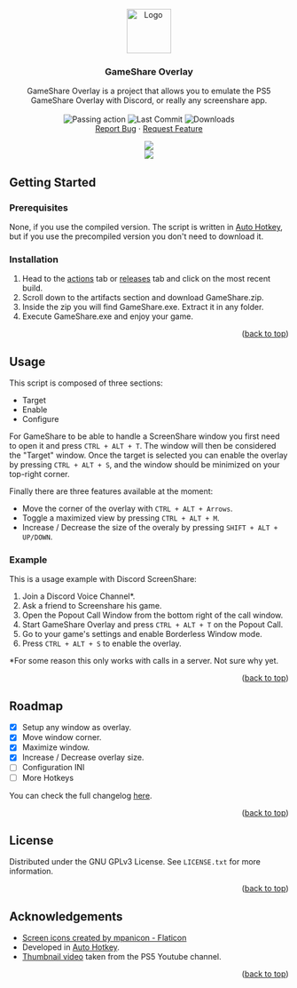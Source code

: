 <a name="readme-top"></a>
<div align="center">
  <a href="https://github.com/xNicklaj/GameShare-Overlay">
    <img src="Icon.ico" alt="Logo" width="80" height="80">
  </a>

  <h3 align="center">GameShare Overlay</h3>
  <span align="center">
  </span>
  
  <p align="center">
    GameShare Overlay is a project that allows you to emulate the PS5 GameShare Overlay with Discord, or really any screenshare app.<br/><br/>
    <img src="https://github.com/xNicklaj/GameShare-Overlay/actions/workflows/main.yml/badge.svg" alt="Passing action" /> <img src="https://img.shields.io/github/last-commit/xNicklaj/GameShare-Overlay" alt="Last Commit"/> <img src="https://img.shields.io/github/downloads/xNicklaj/GameShare-Overlay/total" alt="Downloads" /><br/>
    <a href="https://github.com/xNicklaj/GameShare-Overlay/issues">Report Bug</a>
    ·
    <a href="https://github.com/xNicklaj/GameShare-Overlay/issues">Request Feature</a>
  </p>
</div>

<div align="center">
  <img src="https://media0.giphy.com/media/jOMXMrER58jPO118ee/giphy.gif?cid=790b7611f486084a333500be2f85a8dba8983c6d1c604a66&rid=giphy.gif&ct=g" >
  <br/>
  <img src="https://media1.giphy.com/media/B8Mk84qATIEL4bLJtC/giphy.gif?cid=790b761143116a77d40355de5c0bbf59f8b5a131c800dbfc&rid=giphy.gif&ct=g" >
</div>
  
## Getting Started
### Prerequisites

None, if you use the compiled version. The script is written in [Auto Hotkey](https://www.autohotkey.com), but if you use the precompiled version you don't need to download it.

### Installation

1. Head to the [actions](https://github.com/xNicklaj/GameShare-Overlay/actions) tab or [releases](https://github.com/xNicklaj/GameShare-Overlay/releases) tab and click on the most recent build.
2. Scroll down to the artifacts section and download GameShare.zip.
3. Inside the zip you will find GameShare.exe. Extract it in any folder.
4. Execute GameShare.exe and enjoy your game.

<p align="right">(<a href="#readme-top">back to top</a>)</p>

## Usage

This script is composed of three sections:
 - Target
 - Enable
 - Configure

For GameShare to be able to handle a ScreenShare window you first need to open it and press `CTRL + ALT + T`. The window will then be considered the "Target" window.
Once the target is selected you can enable the overlay by pressing `CTRL + ALT + S`, and the window should be minimized on your top-right corner.

Finally there are three features available at the moment:
 - Move the corner of the overlay with `CTRL + ALT + Arrows`.
 - Toggle a maximized view by pressing `CTRL + ALT + M`.
 - Increase / Decrease the size of the overaly by pressing `SHIFT + ALT + UP/DOWN`.

### Example

This is a usage example with Discord ScreenShare:

 1. Join a Discord Voice Channel*.
 2. Ask a friend to Screenshare his game.
 3. Open the Popout Call Window from the bottom right of the call window.
 4. Start GameShare Overlay and press `CTRL + ALT + T` on the Popout Call.
 5. Go to your game's settings and enable Borderless Window mode.
 6. Press `CTRL + ALT + S` to enable the overlay.

*For some reason this only works with calls in a server. Not sure why yet.

<p align="right">(<a href="#readme-top">back to top</a>)</p>

## Roadmap

- [x] Setup any window as overlay.
- [x] Move window corner.
- [x] Maximize window.
- [x] Increase / Decrease overlay size.
- [ ] Configuration INI
- [ ] More Hotkeys

You can check the full changelog <a href="https://github.com/xNicklaj/GameShare-Overlay/releases/">here</a>.

<p align="right">(<a href="#readme-top">back to top</a>)</p>

<!-- LICENSE -->
## License

Distributed under the GNU GPLv3 License. See `LICENSE.txt` for more information.

<p align="right">(<a href="#readme-top">back to top</a>)</p>

## Acknowledgements

 - <a href="https://www.flaticon.com/free-icons/screen" title="screen icons">Screen icons created by mpanicon - Flaticon</a>
 - Developed in [Auto Hotkey](https://www.autohotkey.com).
 - [Thumbnail video](https://www.youtube.com/watch?v=Eg0sClmLIBA) taken from the PS5 Youtube channel.

<p align="right">(<a href="#readme-top">back to top</a>)</p>
